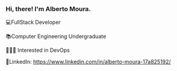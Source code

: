 ### Hi, there! I'm Alberto Moura.

💻FullStack Developer

📚Computer Engineering Undergraduate

👨🏻‍💻 Interested in DevOps

🔗LinkedIn: https://www.linkedin.com/in/alberto-moura-17a825192/
